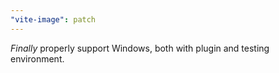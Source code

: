 ```yaml
---
"vite-image": patch
---
```


_Finally_ properly support Windows, both with plugin and testing environment.
